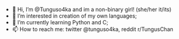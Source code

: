 - 👋 Hi, I’m @Tunguso4ka and im a non-binary girl! (she/her it/its)
- 👀 I’m interested in creation of my own languages;
- 🌱 I’m currently learning Python and C;
- 📫 How to reach me: twitter @tunguso4ka, reddit r/TungusChan

<!---
Tunguso4ka/Tunguso4ka is a ✨ special ✨ repository because its `README.md` (this file) appears on your GitHub profile.
You can click the Preview link to take a look at your changes.
--->
